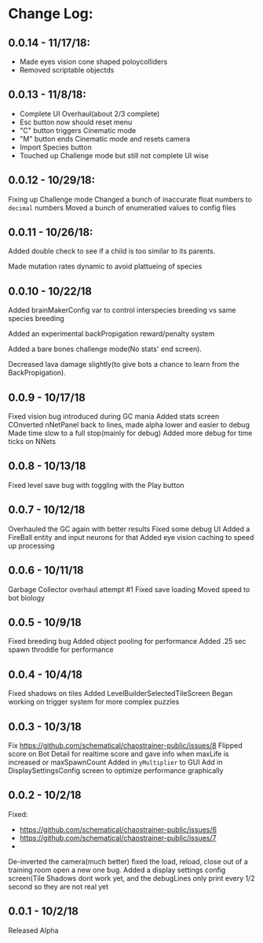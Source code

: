 # Change Log:
## 0.0.14 - 11/17/18:
- Made eyes vision cone shaped poloycolliders
- Removed scriptable objectds

## 0.0.13 - 11/8/18:
- Complete UI Overhaul(about 2/3 complete)
- Esc button now should reset menu
- "C" button triggers Cinematic mode
- "M" button ends Cinematic mode and resets camera
- Import Species button
- Touched up Challenge mode but still not complete UI wise

## 0.0.12 - 10/29/18:
Fixing up Challenge mode
Changed a bunch of inaccurate float numbers to `decimal` numbers
Moved a bunch of enumeratied values to config files

## 0.0.11 - 10/26/18:
Added double check to see if a child is too similar to its parents.

Made mutation rates dynamic to avoid plattueing of species


## 0.0.10 - 10/22/18
Added brainMakerConfig var to control interspecies breeding vs same species breeding

Added an experimental backPropigation reward/penalty system

Added a bare bones challenge mode(No stats' end screen).

Decreased lava damage slightly(to give bots a chance to learn from the BackPropigation).

## 0.0.9 - 10/17/18
Fixed vision bug introduced during GC mania
Added stats screen
COnverted nNetPanel back to lines, made alpha lower and easier to debug
Made time slow to a full stop(mainly for debug)
Added more debug for time ticks on NNets

## 0.0.8 - 10/13/18
Fixed level save bug with toggling with the Play button

## 0.0.7 - 10/12/18
Overhauled the GC again with better results
Fixed some debug UI
Added a FireBall entity and input neurons for that
Added eye vision caching to speed up processing

## 0.0.6 - 10/11/18
Garbage Collector overhaul attempt #1
Fixed save loading
Moved speed to bot biology

## 0.0.5 - 10/9/18
Fixed breeding bug
Added object pooling for performance
Added .25 sec spawn throddle for performance

## 0.0.4 - 10/4/18

Fixed shadows on tiles
Added LevelBuilderSelectedTileScreen
Began working on trigger system for more complex puzzles



## 0.0.3 - 10/3/18
Fix https://github.com/schematical/chaostrainer-public/issues/8
Flipped score on Bot Detail for realtime score and gave info when maxLife is increased or maxSpawnCount
Added in `yMultiplier` to GUI
Add in DisplaySettingsConfig screen to optimize performance graphically

## 0.0.2 - 10/2/18
Fixed: 
- https://github.com/schematical/chaostrainer-public/issues/6
- https://github.com/schematical/chaostrainer-public/issues/7
- 


De-inverted the camera(much better)
fixed the load, reload, close out of a training room open a new one bug.
Added a display settings config screen(Tile Shadows dont work yet, and the debugLines only print every 1/2 second so they are not real yet

## 0.0.1 - 10/2/18
Released Alpha


